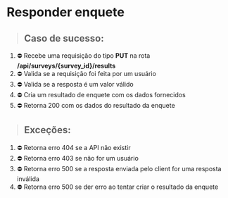 # Responder enquete

> ## Caso de sucesso:
1. ⛔️ Recebe uma requisição do tipo **PUT** na rota **/api/surveys/{survey_id}/results**
1. ⛔️ Valida se a requisição foi feita por um usuário
1. ⛔️ Valida se a resposta é um valor válido
1. ⛔️ Cria um resultado de enquete com os dados fornecidos
1. ⛔️ Retorna 200 com os dados do resultado da enquete
> ## Exceções:
1. ⛔️ Retorna erro 404 se a API não existir
1. ⛔️ Retorna erro 403 se não for um usuário
1. ⛔️ Retorna erro 500 se a resposta enviada pelo client for uma resposta inválida
1. ⛔️ Retorna erro 500 se der erro ao tentar criar o resultado da enquete